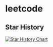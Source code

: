 # leetcode
## Star History

[![Star History Chart](https://api.star-history.com/svg?repos=lanshi17/leetcode&type=Date)](https://www.star-history.com/#lanshi17/leetcode&Date)
